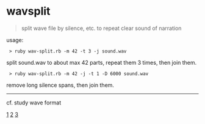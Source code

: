 
# wavsplit

> split wave file by silence, etc. 
  to repeat clear sound of narration


usage:

```
 > ruby wav-split.rb -m 42 -t 3 -j sound.wav
```

split sound.wav to about max 42 parts, repeat them 3 times, then join them.


```
 > ruby wav-split.rb -m 42 -j -t 1 -D 6000 sound.wav
```
remove long silence spans, then join them.


---------------

cf. 
study wave format 

[1](http://wavefilegem.com/how_wave_files_work.html)
[2](http://www.joelstrait.com/blog/2009/10/12/a_digital_audio_primer)
[3](http://www.web-sky.org/program/other/wave.php)
